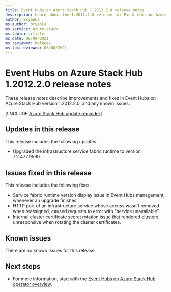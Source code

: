 ```yaml
---
title: Event Hubs on Azure Stack Hub 1.2012.2.0 release notes 
description: Learn about the 1.2012.2.0 release for Event Hubs on Azure Stack Hub, including bug fixes, features, and how to install the update.
author: BryanLa
ms.author: bryanla
ms.service: azure-stack
ms.topic: article
ms.date: 06/08/2021
ms.reviewer: kalkeea
ms.lastreviewed: 06/08/2021
---
```


# Event Hubs on Azure Stack Hub 1.2012.2.0 release notes

These release notes describe improvements and fixes in Event Hubs on Azure Stack Hub version 1.2012.2.0, and any known issues. 

[!INCLUDE [Azure Stack Hub update reminder](../includes/event-hubs-hub-update-banner.md)]

## Updates in this release

This release includes the following updates:

- Upgraded the infrastructure service fabric runtime to version 7.2.477.9590

## Issues fixed in this release

This release includes the following fixes:

- Service fabric runtime version display issue in Event Hubs management, whenever an upgrade finishes.
- HTTP port of an infrastructure service whose access wasn't removed when reassigned, caused requests to error with "service unavailable".
- Internal cluster certificate secret rotation issue that rendered clusters unresponsive when rotating the cluster certificates.

## Known issues 

There are no known issues for this release.

## Next steps

- For more information, start with the [Event Hubs on Azure Stack Hub operator overview](event-hubs-rp-overview.md).

